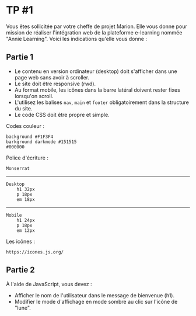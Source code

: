 
# TP #1

Vous êtes sollicitée par votre cheffe de projet Marion. Elle vous donne pour mission de réaliser l'intégration web de la plateforme e-learning nommée "Annie Learning". Voici les indications qu'elle vous donne :

## Partie 1

+ Le contenu en version ordinateur (desktop) doit s'afficher dans une page web sans avoir à scroller.
+ Le site doit être responsive (rwd).
+ Au format mobile, les icônes dans la barre latéral doivent rester fixes lorsqu'on scroll.
+ L'utilisez les balises `nav`, `main` et `footer` obligatoirement dans la structure du site.
+ Le code CSS doit être propre et simple.

Codes couleur :

    background #F1F3F4
    barkground darkmode #151515
    #000000

Police d'écriture :
    
    Monserrat
---
    Desktop
        h1 32px
        p 18px
        em 18px
---
    Mobile
        h1 24px
        p 18px
        em 12px

Les icônes :

    https://icones.js.org/

## Partie 2

À l'aide de JavaScript, vous devez :

+ Afficher le nom de l'utilisateur dans le message de bienvenue (h1).
+ Modifier le mode d'affichage en mode sombre au clic sur l'icône de "lune".
